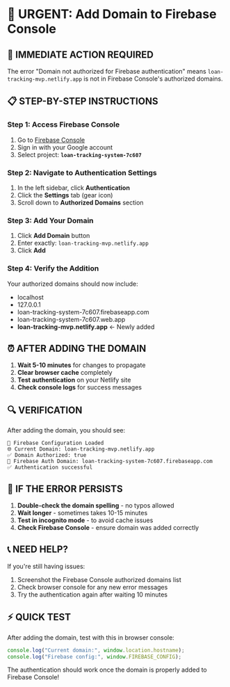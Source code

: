 # 🔧 URGENT: Add Domain to Firebase Console

## 🚨 **IMMEDIATE ACTION REQUIRED**

The error "Domain not authorized for Firebase authentication" means `loan-tracking-mvp.netlify.app` is not in Firebase Console's authorized domains.

## 📋 **STEP-BY-STEP INSTRUCTIONS**

### **Step 1: Access Firebase Console**
1. Go to [Firebase Console](https://console.firebase.google.com/)
2. Sign in with your Google account
3. Select project: **`loan-tracking-system-7c607`**

### **Step 2: Navigate to Authentication Settings**
1. In the left sidebar, click **Authentication**
2. Click the **Settings** tab (gear icon)
3. Scroll down to **Authorized Domains** section

### **Step 3: Add Your Domain**
1. Click **Add Domain** button
2. Enter exactly: `loan-tracking-mvp.netlify.app`
3. Click **Add**

### **Step 4: Verify the Addition**
Your authorized domains should now include:
- localhost
- 127.0.0.1
- loan-tracking-system-7c607.firebaseapp.com
- loan-tracking-system-7c607.web.app
- **loan-tracking-mvp.netlify.app** ← Newly added

## ⏰ **AFTER ADDING THE DOMAIN**

1. **Wait 5-10 minutes** for changes to propagate
2. **Clear browser cache** completely
3. **Test authentication** on your Netlify site
4. **Check console logs** for success messages

## 🔍 **VERIFICATION**

After adding the domain, you should see:
```
🔐 Firebase Configuration Loaded
🌐 Current Domain: loan-tracking-mvp.netlify.app
✅ Domain Authorized: true
🔧 Firebase Auth Domain: loan-tracking-system-7c607.firebaseapp.com
✅ Authentication successful
```

## 🚨 **IF THE ERROR PERSISTS**

1. **Double-check the domain spelling** - no typos allowed
2. **Wait longer** - sometimes takes 10-15 minutes
3. **Test in incognito mode** - to avoid cache issues
4. **Check Firebase Console** - ensure domain was added correctly

## 📞 **NEED HELP?**

If you're still having issues:
1. Screenshot the Firebase Console authorized domains list
2. Check browser console for any new error messages
3. Try the authentication again after waiting 10 minutes

## ⚡ **QUICK TEST**

After adding the domain, test with this in browser console:
```javascript
console.log("Current domain:", window.location.hostname);
console.log("Firebase config:", window.FIREBASE_CONFIG);
```

The authentication should work once the domain is properly added to Firebase Console! 